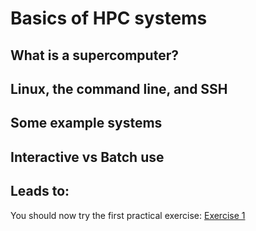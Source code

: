 # Basics of HPC systems


## What is a supercomputer?


## Linux, the command line, and SSH


## Some example systems


## Interactive vs Batch use



## Leads to:
You should now try the first practical exercise:
[Exercise 1](ex1.md)

